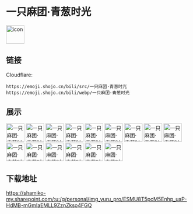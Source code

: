 # 一只麻团·青葱时光
<img src="https://emoji.shojo.cn/bili/src/一只麻团·青葱时光/icon.png" width="50" height="50" alt="icon">

## 链接
Cloudflare:
```
https://emoji.shojo.cn/bili/src/一只麻团·青葱时光
https://emoji.shojo.cn/bili/webp/一只麻团·青葱时光
```
## 展示
<img src="https://emoji.shojo.cn/bili/src/一只麻团·青葱时光/一只麻团·青葱时光-哈哈哈.png" width="50" height="50" alt="一只麻团·青葱时光-哈哈哈">
<img src="https://emoji.shojo.cn/bili/src/一只麻团·青葱时光/一只麻团·青葱时光-抱抱.png" width="50" height="50" alt="一只麻团·青葱时光-抱抱">
<img src="https://emoji.shojo.cn/bili/src/一只麻团·青葱时光/一只麻团·青葱时光-送花.png" width="50" height="50" alt="一只麻团·青葱时光-送花">
<img src="https://emoji.shojo.cn/bili/src/一只麻团·青葱时光/一只麻团·青葱时光-买买买.png" width="50" height="50" alt="一只麻团·青葱时光-买买买">
<img src="https://emoji.shojo.cn/bili/src/一只麻团·青葱时光/一只麻团·青葱时光-哇哦.png" width="50" height="50" alt="一只麻团·青葱时光-哇哦">
<img src="https://emoji.shojo.cn/bili/src/一只麻团·青葱时光/一只麻团·青葱时光-在吗.png" width="50" height="50" alt="一只麻团·青葱时光-在吗">
<img src="https://emoji.shojo.cn/bili/src/一只麻团·青葱时光/一只麻团·青葱时光-注意身体.png" width="50" height="50" alt="一只麻团·青葱时光-注意身体">
<img src="https://emoji.shojo.cn/bili/src/一只麻团·青葱时光/一只麻团·青葱时光-我错了.png" width="50" height="50" alt="一只麻团·青葱时光-我错了">
<img src="https://emoji.shojo.cn/bili/src/一只麻团·青葱时光/一只麻团·青葱时光-尴尬.png" width="50" height="50" alt="一只麻团·青葱时光-尴尬">
<img src="https://emoji.shojo.cn/bili/src/一只麻团·青葱时光/一只麻团·青葱时光-害怕.png" width="50" height="50" alt="一只麻团·青葱时光-害怕">
<img src="https://emoji.shojo.cn/bili/src/一只麻团·青葱时光/一只麻团·青葱时光-不想动.png" width="50" height="50" alt="一只麻团·青葱时光-不想动">
<img src="https://emoji.shojo.cn/bili/src/一只麻团·青葱时光/一只麻团·青葱时光-伤心.png" width="50" height="50" alt="一只麻团·青葱时光-伤心">
<img src="https://emoji.shojo.cn/bili/src/一只麻团·青葱时光/一只麻团·青葱时光-心累.png" width="50" height="50" alt="一只麻团·青葱时光-心累">
<img src="https://emoji.shojo.cn/bili/src/一只麻团·青葱时光/一只麻团·青葱时光-再见.png" width="50" height="50" alt="一只麻团·青葱时光-再见">
<img src="https://emoji.shojo.cn/bili/src/一只麻团·青葱时光/一只麻团·青葱时光-酸了.png" width="50" height="50" alt="一只麻团·青葱时光-酸了">

## 下载地址

https://shamiko-my.sharepoint.com/:u:/g/personal/img_yuru_pro/ESMU8T5pcM5Enhp_uaP-HdMB-mGmIaEMLL9ZznZkso4FGQ